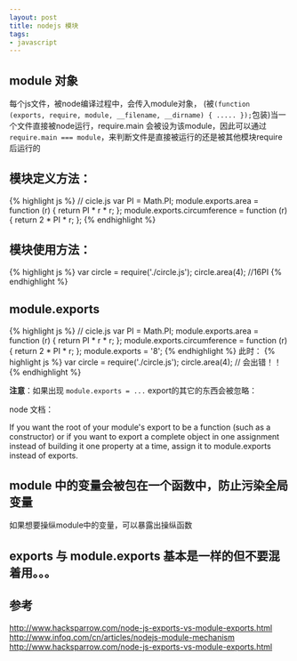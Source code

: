 ```yaml
---
layout: post
title: nodejs 模块
tags:
- javascript
---
```


## module 对象

每个js文件，被node编译过程中，会传入module对象，
(被`(function (exports, require, module, __filename, __dirname) {
    .....
});`包装)当一个文件直接被node运行，require.main
会被设为该module，因此可以通过
`require.main === module`，来判断文件是直接被运行的还是被其他模块require后运行的

## 模块定义方法：

{% highlight js %}
// cicle.js
var PI = Math.PI;
module.exports.area = function (r) {
    return PI * r * r;
};
module.exports.circumference = function (r) {
    return 2 * PI * r;
};
{% endhighlight %}

## 模块使用方法：

{% highlight js %}
var circle = require('./circle.js');
circle.area(4); //16PI
{% endhighlight %}

## module.exports

{% highlight js %}
// cicle.js
var PI = Math.PI;
module.exports.area = function (r) {
    return PI * r * r;
};
module.exports.circumference = function (r) {
    return 2 * PI * r;
};
module.exports = '8';
{% endhighlight %}
此时：
{% highlight js %}
var circle = require('./circle.js');
circle.area(4); // 会出错！！
{% endhighlight %}

**注意**：如果出现 `module.exports = ...` export的其它的东西会被忽略：

node 文档：

If you want the root of your module's export to be a function (such as a constructor) or if you want to export a complete object in one assignment instead of building it one property at a time, assign it to module.exports instead of exports.
## module 中的变量会被包在一个函数中，防止污染全局变量

如果想要操纵module中的变量，可以暴露出操纵函数

## exports 与 module.exports 基本是一样的但不要混着用。。。

## 参考

http://www.hacksparrow.com/node-js-exports-vs-module-exports.html
http://www.infoq.com/cn/articles/nodejs-module-mechanism
http://www.hacksparrow.com/node-js-exports-vs-module-exports.html

